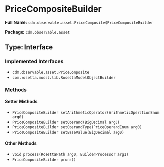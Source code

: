 # PriceCompositeBuilder

**Full Name:** `cdm.observable.asset.PriceComposite$PriceCompositeBuilder`

**Package:** `cdm.observable.asset`

## Type: Interface

### Implemented Interfaces

- `cdm.observable.asset.PriceComposite`
- `com.rosetta.model.lib.RosettaModelObjectBuilder`

### Methods

#### Setter Methods

- `PriceCompositeBuilder setArithmeticOperator(ArithmeticOperationEnum arg0)`
- `PriceCompositeBuilder setOperand(BigDecimal arg0)`
- `PriceCompositeBuilder setOperandType(PriceOperandEnum arg0)`
- `PriceCompositeBuilder setBaseValue(BigDecimal arg0)`

#### Other Methods

- `void process(RosettaPath arg0, BuilderProcessor arg1)`
- `PriceCompositeBuilder prune()`

